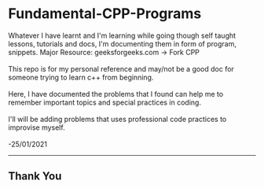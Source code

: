 # Fundamental-CPP-Programs
Whatever I have learnt and I'm learning while going though self taught lessons, tutorials and docs, I'm documenting them in form of program, snippets. Major Resource: geeksforgeeks.com -> Fork CPP<br /><br />
This repo is for my personal reference and may/not be a good doc for someone trying to learn c++ from beginning.<br /><br />
Here, I have documented the problems that I found can help me to remember important topics and special practices in coding.<br /><br />
I'll will be adding problems that uses professional code practices to improvise myself. <br /><br />
-25/01/2021<br />
<hr />

## Thank You
